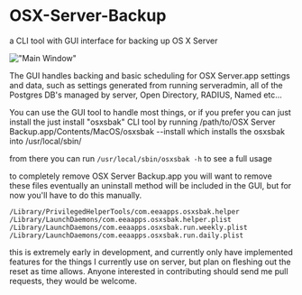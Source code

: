 OSX-Server-Backup
=================

a CLI tool with GUI interface for backing up OS X Server

!["Main Window"][main_window]

The GUI handles backing and basic scheduling for OSX Server.app settings and data,
such as settings generated from running serveradmin, all of the Postgres DB's managed
by server, Open Directory, RADIUS, Named etc...

You can use the GUI tool to handle most things, or if you prefer
you can just install the just install "osxsbak" CLI tool by running
/path/to/OSX Server Backup.app/Contents/MacOS/osxsbak --install
which installs the osxsbak into /usr/local/sbin/

from there you can run 
```/usr/local/sbin/osxsbak -h``` 
to see a full usage

to completely remove OSX Server Backup.app you will want to remove these files
eventually an uninstall method will be included in the GUI, but for now
you'll have to do this manually.
```
/Library/PrivilegedHelperTools/com.eeaapps.osxsbak.helper
/Library/LaunchDaemons/com.eeaapps.osxsbak.helper.plist
/Library/LaunchDaemons/com.eeaapps.osxsbak.run.weekly.plist
/Library/LaunchDaemons/com.eeaapps.osxsbak.run.daily.plist
```


this is extremely early in development, and currently only have implemented
features for the things I currently use on server, but plan on fleshing out
the reset as time allows.  Anyone interested in contributing should
send me pull requests, they would be welcome.  

[main_window]:./docs/main_window.png